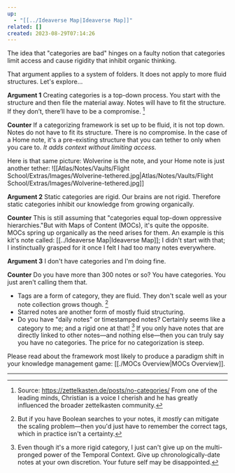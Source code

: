 ```yaml
---
up:
  - "[[../Ideaverse Map|Ideaverse Map]]"
related: []
created: 2023-08-29T07:14:26
---
```

The idea that "categories are bad" hinges on a faulty notion that categories limit access and cause rigidity that inhibit organic thinking.

That argument applies to a system of folders. It does not apply to more fluid structures. Let's explore…

**Argument 1**
Creating categories is a top-down process. You start with the structure and then file the material away. Notes will have to fit the structure. If they don’t, there’ll have to be a compromise. [^1]

**Counter**
If a categorizing framework is set up to be fluid, it is not top down. Notes do not have to fit its structure. There is no compromise. In the case of a Home note, it's a pre-existing structure that you can tether to only when you care to. *It adds context without limiting access.* 

Here is that same picture: Wolverine is the note, and your Home note is just another tether:
![[Atlas/Notes/Vaults/Flight School/Extras/Images/Wolverine-tethered.jpg|Atlas/Notes/Vaults/Flight School/Extras/Images/Wolverine-tethered.jpg]]

**Argument 2**
Static categories are rigid. Our brains are not rigid. Therefore static categories inhibit our knowledge from growing organically.

**Counter**
This is still assuming that "categories equal top-down oppressive hierarchies."But with Maps of Content (MOCs), it's quite the opposite. MOCs spring up organically as the need arises for them. An example is this kit's note called: [[../Ideaverse Map|Ideaverse Map]]; I didn't start with that; I instinctually grasped for it once I felt I had too many notes everywhere. 

**Argument 3**
I don't have categories and I'm doing fine.

**Counter**
Do you have more than 300 notes or so? You have categories. You just aren't calling them that. 
- Tags are a form of category, they are fluid. They don't scale well as your note collection grows though. [^2] 
- Starred notes are another form of mostly fluid structuring. 
- Do you have "daily notes" or timestamped notes? Certainly seems like a category to me; and a rigid one at that! [^3] 
If you only have notes that are directly linked to other notes—and nothing else—then you can truly say you have no categories. The price for no categorization is steep.

Please read about the framework most likely to produce a paradigm shift in your knowledge management game: [[./MOCs Overview|MOCs Overview]]. 

---

[^1]: Source: <a href="https://zettelkasten.de/posts/no-categories/">https://zettelkasten.de/posts/no-categories/</a> From one of the leading minds, Christian is a voice I cherish and he has greatly influenced the broader zettelkasten community. 
[^2]: But if you have Boolean searches to your notes, it *mostly* can mitigate the scaling problem—then you'd just have to remember the correct tags, which in practice isn't a certainty.
[^3]: Even though it's a more rigid category, I just can't give up on the multi-pronged power of the Temporal Context. Give up chronologically-date notes at your own discretion. Your future self may be disappointed. 